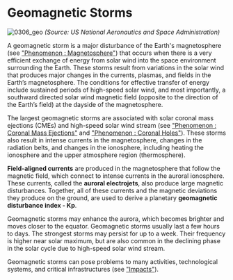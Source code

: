 # Geomagnetic Storms

![0306_geo](./static/0306_geo.jpg)
*(Source: US National Aeronautics and Space Administration)*

A geomagnetic storm is a major disturbance of the Earth's magnetosphere (see ["Phenomenon : Magnetosphere"](/#/en/section/phenomena/earth-magnetosphere)) that occurs when there is a very efficient exchange of energy from solar wind into the space environment surrounding the Earth. These storms result from variations in the solar wind that produces major changes in the currents, plasmas, and fields in the Earth’s magnetosphere.  The conditions for effective transfer of energy include sustained periods of high-speed solar wind, and most importantly, a southward directed solar wind magnetic field (opposite to the direction of the Earth’s field) at the dayside of the magnetosphere. 

The largest geomagnetic storms are associated with solar coronal mass ejections (CMEs) and high-speed solar wind stream (see ["Phenomenon : Coronal Mass Ejections"](/#/en/section/phenomena/coronal-mass-ejections) and ["Phenomenon : Coronal Holes"](/#/en/section/phenomena/coronal-holes)).  These storms also result in intense currents in the magnetosphere, changes in the radiation belts, and changes in the ionosphere, including heating the ionosphere and the upper atmosphere region (thermosphere).

**Field-aligned currents** are produced in the magnetosphere that follow the magnetic field, which connect to intense currents in the auroral ionosphere. These currents, called the **auroral electrojets**, also produce large magnetic disturbances. Together, all of these currents and the magnetic deviations they produce on the ground, are used to derive a planetary **geomagnetic disturbance index - Kp**.

Geomagnetic storms may enhance the aurora, which becomes brighter and moves closer to the equator.  Geomagnetic storms usually last a few hours to days. The strongest storms may persist for up to a week. Their frequency is higher near solar maximum, but are also common in the declining phase in the solar cycle due to high-speed solar wind stream.

Geomagnetic storms can pose problems to many activities, technological systems, and critical infrastructures (see ["Impacts"](/#/en/impacts)).

